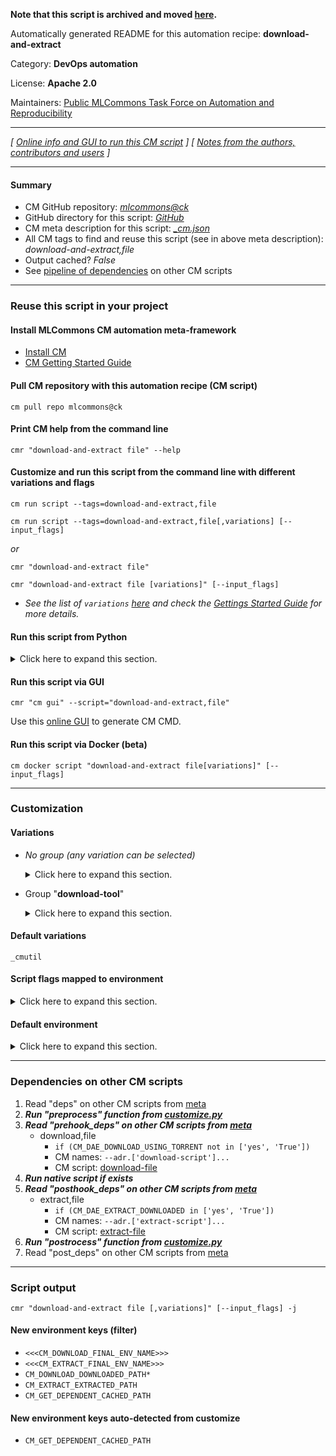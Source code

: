 **Note that this script is archived and moved [here](https://github.com/mlcommons/cm4mlops/tree/main/script/download-and-extract).**



Automatically generated README for this automation recipe: **download-and-extract**

Category: **DevOps automation**

License: **Apache 2.0**

Maintainers: [Public MLCommons Task Force on Automation and Reproducibility](https://github.com/mlcommons/ck/blob/master/docs/taskforce.md)

---
*[ [Online info and GUI to run this CM script](https://access.cknowledge.org/playground/?action=scripts&name=download-and-extract,c67e81a4ce2649f5) ] [ [Notes from the authors, contributors and users](README-extra.md) ]*

---
#### Summary

* CM GitHub repository: *[mlcommons@ck](https://github.com/mlcommons/ck/tree/dev/cm-mlops)*
* GitHub directory for this script: *[GitHub](https://github.com/mlcommons/ck/tree/dev/cm-mlops/script/download-and-extract)*
* CM meta description for this script: *[_cm.json](_cm.json)*
* All CM tags to find and reuse this script (see in above meta description): *download-and-extract,file*
* Output cached? *False*
* See [pipeline of dependencies](#dependencies-on-other-cm-scripts) on other CM scripts


---
### Reuse this script in your project

#### Install MLCommons CM automation meta-framework

* [Install CM](https://access.cknowledge.org/playground/?action=install)
* [CM Getting Started Guide](https://github.com/mlcommons/ck/blob/master/docs/getting-started.md)

#### Pull CM repository with this automation recipe (CM script)

```cm pull repo mlcommons@ck```

#### Print CM help from the command line

````cmr "download-and-extract file" --help````

#### Customize and run this script from the command line with different variations and flags

`cm run script --tags=download-and-extract,file`

`cm run script --tags=download-and-extract,file[,variations] [--input_flags]`

*or*

`cmr "download-and-extract file"`

`cmr "download-and-extract file [variations]" [--input_flags]`


* *See the list of `variations` [here](#variations) and check the [Gettings Started Guide](https://github.com/mlcommons/ck/blob/dev/docs/getting-started.md) for more details.*

#### Run this script from Python

<details>
<summary>Click here to expand this section.</summary>

```python

import cmind

r = cmind.access({'action':'run'
                  'automation':'script',
                  'tags':'download-and-extract,file'
                  'out':'con',
                  ...
                  (other input keys for this script)
                  ...
                 })

if r['return']>0:
    print (r['error'])

```

</details>


#### Run this script via GUI

```cmr "cm gui" --script="download-and-extract,file"```

Use this [online GUI](https://cKnowledge.org/cm-gui/?tags=download-and-extract,file) to generate CM CMD.

#### Run this script via Docker (beta)

`cm docker script "download-and-extract file[variations]" [--input_flags]`

___
### Customization


#### Variations

  * *No group (any variation can be selected)*
    <details>
    <summary>Click here to expand this section.</summary>

    * `_extract`
      - Environment variables:
        - *CM_DAE_EXTRACT_DOWNLOADED*: `yes`
      - Workflow:
    * `_keep`
      - Environment variables:
        - *CM_EXTRACT_REMOVE_EXTRACTED*: `no`
      - Workflow:
    * `_no-remove-extracted`
      - Environment variables:
        - *CM_EXTRACT_REMOVE_EXTRACTED*: `no`
      - Workflow:
    * `_url.#`
      - Environment variables:
        - *CM_DAE_URL*: `#`
      - Workflow:

    </details>


  * Group "**download-tool**"
    <details>
    <summary>Click here to expand this section.</summary>

    * **`_cmutil`** (default)
      - Workflow:
    * `_curl`
      - Workflow:
    * `_gdown`
      - Workflow:
    * `_rclone`
      - Workflow:
    * `_torrent`
      - Environment variables:
        - *CM_DAE_DOWNLOAD_USING_TORRENT*: `yes`
        - *CM_TORRENT_DOWNLOADED_FILE_NAME*: `<<<CM_DAE_FILENAME>>>`
        - *CM_TORRENT_DOWNLOADED_PATH_ENV_KEY*: `CM_DAE_FILEPATH`
        - *CM_TORRENT_WAIT_UNTIL_COMPLETED*: `yes`
      - Workflow:
        1. ***Read "prehook_deps" on other CM scripts***
           * download,torrent
             - CM script: [download-torrent](https://github.com/mlcommons/ck/tree/master/cm-mlops/script/download-torrent)
    * `_wget`
      - Workflow:

    </details>


#### Default variations

`_cmutil`

#### Script flags mapped to environment
<details>
<summary>Click here to expand this section.</summary>

* `--download_path=value`  &rarr;  `CM_DOWNLOAD_PATH=value`
* `--extra_folder=value`  &rarr;  `CM_EXTRACT_TO_FOLDER=value`
* `--extract_path=value`  &rarr;  `CM_EXTRACT_PATH=value`
* `--from=value`  &rarr;  `CM_DOWNLOAD_LOCAL_FILE_PATH=value`
* `--local_path=value`  &rarr;  `CM_DOWNLOAD_LOCAL_FILE_PATH=value`
* `--store=value`  &rarr;  `CM_DOWNLOAD_PATH=value`
* `--to=value`  &rarr;  `CM_EXTRACT_PATH=value`
* `--url=value`  &rarr;  `CM_DAE_URL=value`
* `--verify=value`  &rarr;  `CM_VERIFY_SSL=value`

**Above CLI flags can be used in the Python CM API as follows:**

```python
r=cm.access({... , "download_path":...}
```

</details>

#### Default environment

<details>
<summary>Click here to expand this section.</summary>

These keys can be updated via `--env.KEY=VALUE` or `env` dictionary in `@input.json` or using script flags.


</details>

___
### Dependencies on other CM scripts


  1. Read "deps" on other CM scripts from [meta](https://github.com/mlcommons/ck/tree/dev/cm-mlops/script/download-and-extract/_cm.json)
  1. ***Run "preprocess" function from [customize.py](https://github.com/mlcommons/ck/tree/dev/cm-mlops/script/download-and-extract/customize.py)***
  1. ***Read "prehook_deps" on other CM scripts from [meta](https://github.com/mlcommons/ck/tree/dev/cm-mlops/script/download-and-extract/_cm.json)***
     * download,file
       * `if (CM_DAE_DOWNLOAD_USING_TORRENT not in ['yes', 'True'])`
       * CM names: `--adr.['download-script']...`
       - CM script: [download-file](https://github.com/mlcommons/ck/tree/master/cm-mlops/script/download-file)
  1. ***Run native script if exists***
  1. ***Read "posthook_deps" on other CM scripts from [meta](https://github.com/mlcommons/ck/tree/dev/cm-mlops/script/download-and-extract/_cm.json)***
     * extract,file
       * `if (CM_DAE_EXTRACT_DOWNLOADED in ['yes', 'True'])`
       * CM names: `--adr.['extract-script']...`
       - CM script: [extract-file](https://github.com/mlcommons/ck/tree/master/cm-mlops/script/extract-file)
  1. ***Run "postrocess" function from [customize.py](https://github.com/mlcommons/ck/tree/dev/cm-mlops/script/download-and-extract/customize.py)***
  1. Read "post_deps" on other CM scripts from [meta](https://github.com/mlcommons/ck/tree/dev/cm-mlops/script/download-and-extract/_cm.json)

___
### Script output
`cmr "download-and-extract file [,variations]" [--input_flags] -j`
#### New environment keys (filter)

* `<<<CM_DOWNLOAD_FINAL_ENV_NAME>>>`
* `<<<CM_EXTRACT_FINAL_ENV_NAME>>>`
* `CM_DOWNLOAD_DOWNLOADED_PATH*`
* `CM_EXTRACT_EXTRACTED_PATH`
* `CM_GET_DEPENDENT_CACHED_PATH`
#### New environment keys auto-detected from customize

* `CM_GET_DEPENDENT_CACHED_PATH`